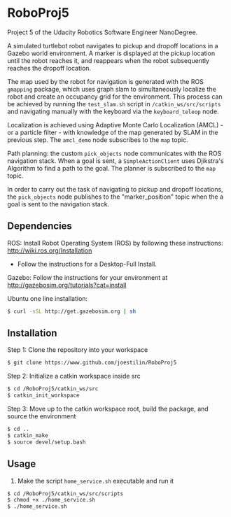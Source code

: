 # RoboProj5
Project 5 of the Udacity Robotics Software Engineer NanoDegree.

A simulated turtlebot robot navigates to pickup and dropoff locations in a Gazebo world environment. A marker is 
displayed at the pickup location until the robot reaches it, and reappears when the robot subsequently reaches the
dropoff location.

The map used by the robot for navigation is generated with the ROS ```gmapping``` package, which uses graph slam to
simultaneously localize the robot and create an occupancy grid for the environment. This process can be achieved by
running the ```test_slam.sh``` script in ```/catkin_ws/src/scripts``` and navigating manually with the keyboard via
the ```keyboard_teleop``` node.

Localization is achieved using Adaptive Monte Carlo Localization (AMCL) - or a particle filter - with knowledge of
the map generated by SLAM in the previous step. The ```amcl_demo``` node subscribes to the ```map``` topic.

Path planning: the custom ```pick_objects``` node communicates with the ROS navigation stack. When a goal is sent, 
a ```SimpleActionClient``` uses Djikstra's Algorithm to find a path to the goal. The planner is subscribed to the
```map``` topic.

In order to carry out the task of navigating to pickup and dropoff locations, the ```pick_objects``` node publishes
to the "marker_position" topic when the a goal is sent to the navigation stack. 

## Dependencies

ROS: Install Robot Operating System (ROS) by following these instructions: http://wiki.ros.org/Installation
   * Follow the instructions for a Desktop-Full Install.

Gazebo: Follow the instructions for your environment at http://gazebosim.org/tutorials?cat=install

Ubuntu one line installation:
```bash
$ curl -sSL http://get.gazebosim.org | sh
```

## Installation

Step 1:
Clone the repository into your workspace
```bash
$ git clone https://www.github.com/joestilin/RoboProj5
```

Step 2:
Initialize a catkin workspace inside src
```bash
$ cd /RoboProj5/catkin_ws/src
$ catkin_init_workspace
```
Step 3:
Move up to the catkin workspace root, build the package, and source the environment
```bash
$ cd ..
$ catkin_make
$ source devel/setup.bash
```

## Usage

1. Make the script ```home_service.sh``` executable and run it
```bash
$ cd /RoboProj5/catkin_ws/src/scripts
$ chmod +x ./home_service.sh
$ ./home_service.sh
```



